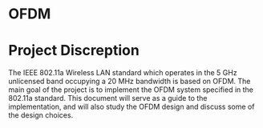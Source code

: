 # OFDM

# Project Discreption
The IEEE 802.11a Wireless LAN standard which operates in the 5 GHz unlicensed band occupying a 20 MHz
bandwidth is based on OFDM. The main goal of the project is to implement the OFDM system specified in the
802.11a standard. This document will serve as a guide to the implementation, and will also study the OFDM
design and discuss some of the design choices.
